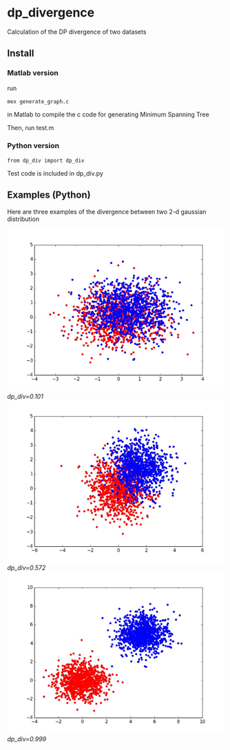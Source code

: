 # dp_divergence
Calculation of the DP divergence of two datasets

## Install

### Matlab version
run
```
mex generate_graph.c
```
in Matlab to compile the c code for generating Minimum Spanning Tree

Then, run test.m

### Python version
```
from dp_div import dp_div
```
Test code is included in dp_div.py

## Examples (Python)
Here are three examples of the divergence between two 2-d gaussian distribution

![](https://github.com/tbright17/dp_divergence/raw/master/examples/small_0.101.jpg?width=50)
*dp_div=0.101*
![](https://github.com/tbright17/dp_divergence/raw/master/examples/medium_0.572.jpg?width=50)
*dp_div=0.572*
![](https://github.com/tbright17/dp_divergence/raw/master/examples/large_0.999.jpg?width=50)
*dp_div=0.999*
